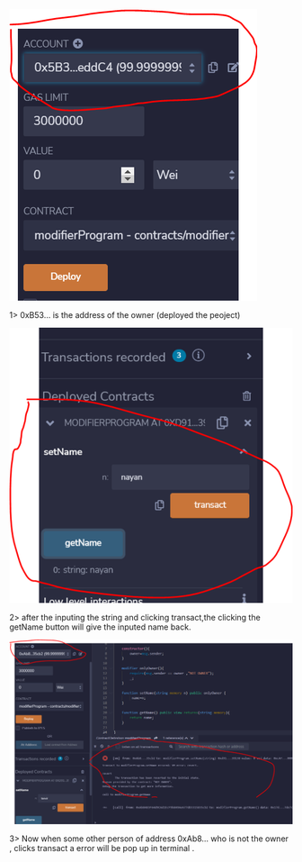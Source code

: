 ![alt text](m1.PNG)<p> 1> 0xB53... is the address of the owner (deployed the peoject)</p>
![alt text](m2.PNG)<p> 2> after the inputing the string and clicking transact,the clicking the getName button will give the inputed name back.</p>
![alt text](m3.PNG)<p> 3> Now when some other person of address 0xAb8... who is not the owner , clicks transact a error will be pop up in terminal .</p>
